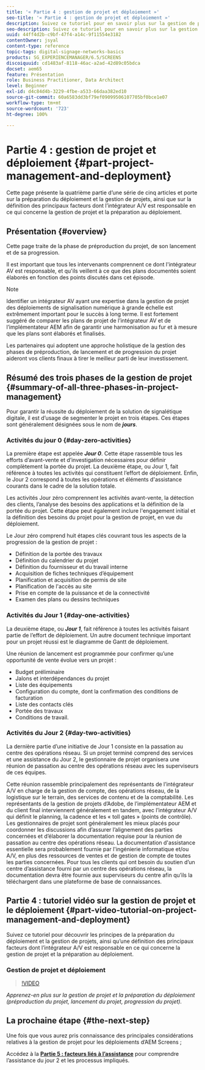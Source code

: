 ```yaml
---
title: '« Partie 4 : gestion de projet et déploiement »'
seo-title: '« Partie 4 : gestion de projet et déploiement »'
description: Suivez ce tutoriel pour en savoir plus sur la gestion de projet et la préparation au déploiement (préproduction, lancement de projet, progression de projet). Découvrez également comment la portée et l’échéancier du projet sont définis, ainsi que la collecte d'informations sur le fournisseur, la main-d'œuvre interne et les feuilles de calcul.
seo-description: Suivez ce tutoriel pour en savoir plus sur la gestion de projet et la préparation au déploiement (préproduction, lancement de projet, progression de projet). Découvrez également comment la portée et l’échéancier du projet sont définis, ainsi que la collecte d'informations sur le fournisseur, la main-d'œuvre interne et les feuilles de calcul.
uuid: 44ff4d2b-c9bf-47f4-a14c-9f11554e3182
contentOwner: jsyal
content-type: reference
topic-tags: digital-signage-networks-basics
products: SG_EXPERIENCEMANAGER/6.5/SCREENS
discoiquuid: cd1483af-8118-46ac-a2ad-42d89c05bdca
docset: aem65
feature: Présentation
role: Business Practitioner, Data Architect
level: Beginner
exl-id: d4c84d4b-3229-4fbe-a533-66daa382ed10
source-git-commit: 60a6583dd3bf79ef09099506107705bf0bce1e07
workflow-type: tm+mt
source-wordcount: '723'
ht-degree: 100%

---
```


# Partie 4 : gestion de projet et déploiement {#part-project-management-and-deployment}

Cette page présente la quatrième partie d’une série de cinq articles et porte sur la préparation du déploiement et la gestion de projets, ainsi que sur la définition des principaux facteurs dont l’intégrateur A/V est responsable en ce qui concerne la gestion de projet et la préparation au déploiement.

## Présentation {#overview}

Cette page traite de la phase de préproduction du projet, de son lancement et de sa progression.

Il est important que tous les intervenants comprennent ce dont l&#39;intégrateur AV est responsable, et qu&#39;ils veillent à ce que des plans documentés soient élaborés en fonction des points discutés dans cet épisode.

>[!NOTE]
>
>Identifier un intégrateur AV ayant une expertise dans la gestion de projet des déploiements de signalisation numérique à grande échelle est extrêmement important pour le succès à long terme. Il est fortement suggéré de comparer les plans de projet de l’intégrateur AV et de l’implémentateur AEM afin de garantir une harmonisation au fur et à mesure que les plans sont élaborés et finalisés.
>
>Les partenaires qui adoptent une approche holistique de la gestion des phases de préproduction, de lancement et de progression du projet aideront vos clients finaux à tirer le meilleur parti de leur investissement.

## Résumé des trois phases de la gestion de projet {#summary-of-all-three-phases-in-project-management}

Pour garantir la réussite du déploiement de la solution de signalétique digitale, il est d’usage de segmenter le projet en trois étapes. Ces étapes sont généralement désignées sous le nom de ***jours***.

### Activités du jour 0 {#day-zero-activities}

La première étape est appelée ***Jour 0***. Cette étape rassemble tous les efforts d’avant-vente et d’investigation nécessaires pour définir complètement la portée du projet. La deuxième étape, ou Jour 1, fait référence à toutes les activités qui constituent l’effort de déploiement. Enfin, le Jour 2 correspond à toutes les opérations et éléments d&#39;assistance courants dans le cadre de la solution totale.

Les activités Jour zéro comprennent les activités avant-vente, la détection des clients, l’analyse des besoins des applications et la définition de la portée du projet. Cette étape peut également inclure l&#39;engagement initial et la définition des besoins du projet pour la gestion de projet, en vue du déploiement.

Le Jour zéro comprend huit étapes clés couvrant tous les aspects de la progression de la gestion de projet :

* Définition de la portée des travaux
* Définition du calendrier du projet
* Définition du fournisseur et du travail interne
* Acquisition de fiches techniques d’équipement
* Planification et acquisition de permis de site
* Planification de l&#39;accès au site
* Prise en compte de la puissance et de la connectivité
* Examen des plans ou dessins techniques

### Activités du Jour 1 {#day-one-activities}

La deuxième étape, ou ***Jour 1***, fait référence à toutes les activités faisant partie de l’effort de déploiement. Un autre document technique important pour un projet réussi est le diagramme de Gantt de déploiement.

Une réunion de lancement est programmée pour confirmer qu’une opportunité de vente évolue vers un projet :

* Budget préliminaire
* Jalons et interdépendances du projet
* Liste des équipements
* Configuration du compte, dont la confirmation des conditions de facturation
* Liste des contacts clés
* Portée des travaux
* Conditions de travail.

### Activités du Jour 2 {#day-two-activities}

La dernière partie d’une initiative de Jour 1 consiste en la passation au centre des opérations réseau. Si un projet terminé comprend des services et une assistance du Jour 2, le gestionnaire de projet organisera une réunion de passation au centre des opérations réseau avec les superviseurs de ces équipes.

Cette réunion rassemble principalement des représentants de l’intégrateur A/V en charge de la gestion de compte, des opérations réseau, de la logistique sur le terrain, des services de contenu et de la comptabilité. Les représentants de la gestion de projets d’Adobe, de l’implémentateur AEM et du client final interviennent généralement en tandem, avec l’intégrateur A/V qui définit le planning, la cadence et les « toll gates » (points de contrôle). Les gestionnaires de projet sont généralement les mieux placés pour coordonner les discussions afin d’assurer l’alignement des parties concernées et d’élaborer la documentation requise pour la réunion de passation au centre des opérations réseau. La documentation d&#39;assistance essentielle sera probablement fournie par l&#39;ingénierie informatique et/ou A/V, en plus des ressources de ventes et de gestion de compte de toutes les parties concernées. Pour tous les clients qui ont besoin du soutien d’un centre d’assistance fourni par un centre des opérations réseau, la documentation devra être fournie aux superviseurs du centre afin qu’ils la téléchargent dans une plateforme de base de connaissances.

## Partie 4 : tutoriel vidéo sur la gestion de projet et le déploiement {#part-video-tutorial-on-project-management-and-deployment}

Suivez ce tutoriel pour découvrir les principes de la préparation du déploiement et la gestion de projets, ainsi qu’une définition des principaux facteurs dont l’intégrateur A/V est responsable en ce qui concerne la gestion de projet et la préparation au déploiement.

### Gestion de projet et déploiement

>[!VIDEO](https://video.tv.adobe.com/v/28408)

*Apprenez-en plus sur la gestion de projet et la préparation du déploiement (préproduction du projet, lancement du projet, progression du projet).*

## La prochaine étape {#the-next-step}

Une fois que vous aurez pris connaissance des principales considérations relatives à la gestion de projet pour les déploiements d’AEM Screens ;

Accédez à la **[Partie 5 : facteurs liés à l’assistance](support-considerations.md)** pour comprendre l’assistance du jour 2 et les processus impliqués.
